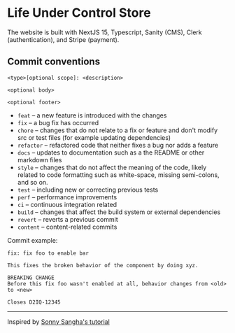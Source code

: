 # Life Under Control Store

The website is built with NextJS 15, Typescript, Sanity (CMS), Clerk (authentication), and Stripe (payment).

## Commit conventions

```
<type>[optional scope]: <description>

<optional body>

<optional footer>
```

- `feat` – a new feature is introduced with the changes
- `fix` – a bug fix has occurred
- `chore` – changes that do not relate to a fix or feature and don't modify src or test files (for example updating dependencies)
- `refactor` – refactored code that neither fixes a bug nor adds a feature
- `docs` – updates to documentation such as a the README or other markdown files
- `style` – changes that do not affect the meaning of the code, likely related to code formatting such as white-space, missing semi-colons, and so on.
- `test` – including new or correcting previous tests
- `perf` – performance improvements
- `ci` – continuous integration related
- `build` – changes that affect the build system or external dependencies
- `revert` – reverts a previous commit
- `content` – content-related commits

Commit example:

```
fix: fix foo to enable bar

This fixes the broken behavior of the component by doing xyz.

BREAKING CHANGE
Before this fix foo wasn't enabled at all, behavior changes from <old> to <new>

Closes D2IQ-12345
```

---

Inspired by [Sonny Sangha's tutorial](https://www.youtube.com/live/o-fgWea75O4?si=a-XqEM12dyDq1G8G&t=6917)

